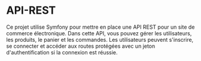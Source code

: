 # API-REST
Ce projet utilise Symfony pour mettre en place une API REST ​​pour un site de commerce électronique. Dans cette API, vous pouvez gérer les utilisateurs, les produits, le panier et les commandes. Les utilisateurs peuvent s'inscrire, se connecter et accéder aux routes protégées avec un jeton d'authentification si la connexion est réussie.
